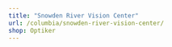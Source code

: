 ```yaml
---
title: "Snowden River Vision Center"
url: /columbia/snowden-river-vision-center/
shop: Optiker
---
```

